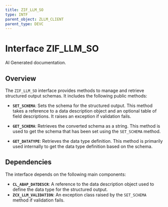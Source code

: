 ```yaml
---
title: ZIF_LLM_SO
type: INTF
parent_object: ZLLM_CLIENT
parent_type: DEVC
---
```


# Interface ZIF_LLM_SO

AI Generated documentation.

## Overview

The `ZIF_LLM_SO` interface provides methods to manage and retrieve structured output schemas. It includes the following public methods:

- **`SET_SCHEMA`**: Sets the schema for the structured output. This method takes a reference to a data description object and an optional table of field descriptions. It raises an exception if validation fails.

- **`GET_SCHEMA`**: Retrieves the converted schema as a string. This method is used to get the schema that has been set using the `SET_SCHEMA` method.

- **`GET_DATATYPE`**: Retrieves the data type definition. This method is primarily used internally to get the data type definition based on the schema.

## Dependencies

The interface depends on the following main components:

- **`CL_ABAP_DATDESCR`**: A reference to the data description object used to define the data type for the structured output.
- **`ZCX_LLM_VALIDATION`**: An exception class raised by the `SET_SCHEMA` method if validation fails.
